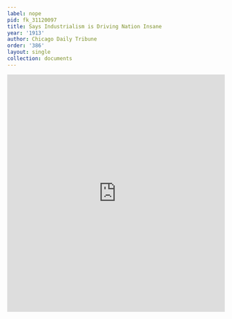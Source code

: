 ```yaml
---
label: nope
pid: fk_31120097
title: Says Industrialism is Driving Nation Insane
year: '1913'
author: Chicago Daily Tribune
order: '386'
layout: single
collection: documents
---
```

<iframe src="https://northwestern.app.box.com/embed/s/dz0howclnrw5rsezmy72u6ya9wqah5wt?sortColumn=date&view=list" width="100%" height="550" frameborder="0" allowfullscreen webkitallowfullscreen msallowfullscreen></iframe>
